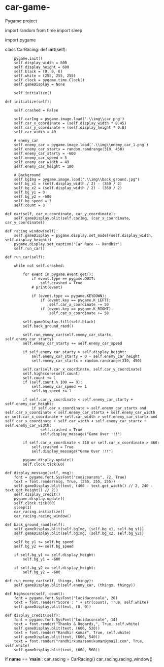 # car-game-
Pygame project 

import random
from time import sleep

import pygame


class CarRacing:
    def __init__(self):

        pygame.init()
        self.display_width = 800
        self.display_height = 600
        self.black = (0, 0, 0)
        self.white = (255, 255, 255)
        self.clock = pygame.time.Clock()
        self.gameDisplay = None

        self.initialize()

    def initialize(self):

        self.crashed = False

        self.carImg = pygame.image.load('.\\img\\car.png')
        self.car_x_coordinate = (self.display_width * 0.45)
        self.car_y_coordinate = (self.display_height * 0.8)
        self.car_width = 49

        # enemy_car
        self.enemy_car = pygame.image.load('.\\img\\enemy_car_1.png')
        self.enemy_car_startx = random.randrange(310, 450)
        self.enemy_car_starty = -600
        self.enemy_car_speed = 5
        self.enemy_car_width = 49
        self.enemy_car_height = 100

        # Background
        self.bgImg = pygame.image.load(".\\img\\back_ground.jpg")
        self.bg_x1 = (self.display_width / 2) - (360 / 2)
        self.bg_x2 = (self.display_width / 2) - (360 / 2)
        self.bg_y1 = 0
        self.bg_y2 = -600
        self.bg_speed = 3
        self.count = 0

    def car(self, car_x_coordinate, car_y_coordinate):
        self.gameDisplay.blit(self.carImg, (car_x_coordinate, car_y_coordinate))

    def racing_window(self):
        self.gameDisplay = pygame.display.set_mode((self.display_width, self.display_height))
        pygame.display.set_caption('Car Race -- Randhir')
        self.run_car()

    def run_car(self):

        while not self.crashed:

            for event in pygame.event.get():
                if event.type == pygame.QUIT:
                    self.crashed = True
                # print(event)

                if (event.type == pygame.KEYDOWN):
                    if (event.key == pygame.K_LEFT):
                        self.car_x_coordinate -= 50
                    if (event.key == pygame.K_RIGHT):
                        self.car_x_coordinate += 50

            self.gameDisplay.fill(self.black)
            self.back_ground_raod()

            self.run_enemy_car(self.enemy_car_startx, self.enemy_car_starty)
            self.enemy_car_starty += self.enemy_car_speed

            if self.enemy_car_starty > self.display_height:
                self.enemy_car_starty = 0 - self.enemy_car_height
                self.enemy_car_startx = random.randrange(310, 450)

            self.car(self.car_x_coordinate, self.car_y_coordinate)
            self.highscore(self.count)
            self.count += 1
            if (self.count % 100 == 0):
                self.enemy_car_speed += 1
                self.bg_speed += 1

            if self.car_y_coordinate < self.enemy_car_starty + self.enemy_car_height:
                if self.car_x_coordinate > self.enemy_car_startx and self.car_x_coordinate < self.enemy_car_startx + self.enemy_car_width or self.car_x_coordinate + self.car_width > self.enemy_car_startx and self.car_x_coordinate + self.car_width < self.enemy_car_startx + self.enemy_car_width:
                    self.crashed = True
                    self.display_message("Game Over !!!")

            if self.car_x_coordinate < 310 or self.car_x_coordinate > 460:
                self.crashed = True
                self.display_message("Game Over !!!")

            pygame.display.update()
            self.clock.tick(60)

    def display_message(self, msg):
        font = pygame.font.SysFont("comicsansms", 72, True)
        text = font.render(msg, True, (255, 255, 255))
        self.gameDisplay.blit(text, (400 - text.get_width() // 2, 240 - text.get_height() // 2))
        self.display_credit()
        pygame.display.update()
        self.clock.tick(60)
        sleep(1)
        car_racing.initialize()
        car_racing.racing_window()

    def back_ground_raod(self):
        self.gameDisplay.blit(self.bgImg, (self.bg_x1, self.bg_y1))
        self.gameDisplay.blit(self.bgImg, (self.bg_x2, self.bg_y2))

        self.bg_y1 += self.bg_speed
        self.bg_y2 += self.bg_speed

        if self.bg_y1 >= self.display_height:
            self.bg_y1 = -600

        if self.bg_y2 >= self.display_height:
            self.bg_y2 = -600

    def run_enemy_car(self, thingx, thingy):
        self.gameDisplay.blit(self.enemy_car, (thingx, thingy))

    def highscore(self, count):
        font = pygame.font.SysFont("lucidaconsole", 20)
        text = font.render("Score : " + str(count), True, self.white)
        self.gameDisplay.blit(text, (0, 0))

    def display_credit(self):
        font = pygame.font.SysFont("lucidaconsole", 14)
        text = font.render("Thanks & Regards,", True, self.white)
        self.gameDisplay.blit(text, (600, 520))
        text = font.render("Randhir Kumar", True, self.white)
        self.gameDisplay.blit(text, (600, 540))
        text = font.render("randhirkumarsonukumar@gmail.com", True, self.white)
        self.gameDisplay.blit(text, (600, 560))


if __name__ == '__main__':
    car_racing = CarRacing()
    car_racing.racing_window()
